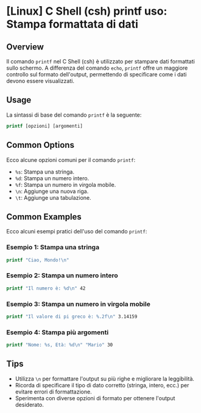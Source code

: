 # [Linux] C Shell (csh) printf uso: Stampa formattata di dati

## Overview
Il comando `printf` nel C Shell (csh) è utilizzato per stampare dati formattati sullo schermo. A differenza del comando `echo`, `printf` offre un maggiore controllo sul formato dell'output, permettendo di specificare come i dati devono essere visualizzati.

## Usage
La sintassi di base del comando `printf` è la seguente:

```csh
printf [opzioni] [argomenti]
```

## Common Options
Ecco alcune opzioni comuni per il comando `printf`:

- `%s`: Stampa una stringa.
- `%d`: Stampa un numero intero.
- `%f`: Stampa un numero in virgola mobile.
- `\n`: Aggiunge una nuova riga.
- `\t`: Aggiunge una tabulazione.

## Common Examples
Ecco alcuni esempi pratici dell'uso del comando `printf`:

### Esempio 1: Stampa una stringa
```csh
printf "Ciao, Mondo!\n"
```

### Esempio 2: Stampa un numero intero
```csh
printf "Il numero è: %d\n" 42
```

### Esempio 3: Stampa un numero in virgola mobile
```csh
printf "Il valore di pi greco è: %.2f\n" 3.14159
```

### Esempio 4: Stampa più argomenti
```csh
printf "Nome: %s, Età: %d\n" "Mario" 30
```

## Tips
- Utilizza `\n` per formattare l'output su più righe e migliorare la leggibilità.
- Ricorda di specificare il tipo di dato corretto (stringa, intero, ecc.) per evitare errori di formattazione.
- Sperimenta con diverse opzioni di formato per ottenere l'output desiderato.